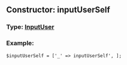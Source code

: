 ## Constructor: inputUserSelf  



### Type: [InputUser](../types/InputUser.md)

### Example:


```
$inputUserSelf = ['_' => inputUserSelf', ];
```